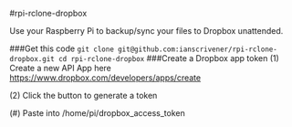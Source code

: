 #rpi-rclone-dropbox

Use your Raspberry Pi to backup/sync your files to Dropbox unattended.


###Get this code ```` git clone git@github.com:ianscrivener/rpi-rclone-dropbox.git cd rpi-rclone-dropbox ````
###Create a Dropbox app token
(1) Create a new API App here https://www.dropbox.com/developers/apps/create

(2) Click the button to generate a token

(#) Paste into /home/pi/dropbox_access_token

